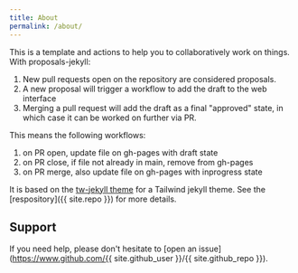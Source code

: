 ```yaml
---
title: About
permalink: /about/
---
```


This is a template and actions to help you to collaboratively work on things.
With proposals-jekyll:

1. New pull requests open on the repository are considered proposals.
2. A new proposal will trigger a workflow to add the draft to the web interface
3. Merging a pull request will add the draft as a final "approved" state, in which case it can be worked on further via PR.

This means the following workflows:

 1. on PR open, update file on gh-pages with draft state
 2. on PR close, if file not already in main, remove from gh-pages
 3. on PR merge, also update file on gh-pages with inprogress state

It is based on the [tw-jekyll theme](https://vsoch.github.com/tw-jekyll/) for a Tailwind jekyll theme.
See the [respository]({{ site.repo }}) for more details.

## Support

If you need help, please don't hesitate to [open an issue](https://www.github.com/{{ site.github_user }}/{{ site.github_repo }}).


